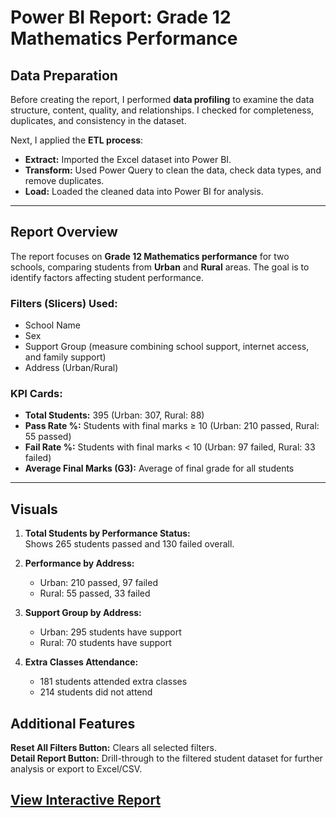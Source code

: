 # Power BI Report: Grade 12 Mathematics Performance

## Data Preparation

Before creating the report, I performed **data profiling** to examine the data structure, content, quality, and relationships. I checked for completeness, duplicates, and consistency in the dataset.

Next, I applied the **ETL process**:

- **Extract:** Imported the Excel dataset into Power BI.  
- **Transform:** Used Power Query to clean the data, check data types, and remove duplicates.  
- **Load:** Loaded the cleaned data into Power BI for analysis.

---

## Report Overview

The report focuses on **Grade 12 Mathematics performance** for two schools, comparing students from **Urban** and **Rural** areas. The goal is to identify factors affecting student performance.

### Filters (Slicers) Used:

- School Name  
- Sex  
- Support Group (measure combining school support, internet access, and family support)  
- Address (Urban/Rural)  

### KPI Cards:

- **Total Students:** 395 (Urban: 307, Rural: 88)  
- **Pass Rate %:** Students with final marks ≥ 10 (Urban: 210 passed, Rural: 55 passed)  
- **Fail Rate %:** Students with final marks < 10 (Urban: 97 failed, Rural: 33 failed)  
- **Average Final Marks (G3):** Average of final grade for all students  

---

## Visuals

1. **Total Students by Performance Status:**  
   Shows 265 students passed and 130 failed overall.

2. **Performance by Address:**  
   - Urban: 210 passed, 97 failed  
   - Rural: 55 passed, 33 failed  

3. **Support Group by Address:**  
   - Urban: 295 students have support  
   - Rural: 70 students have support  

4. **Extra Classes Attendance:**  
   - 181 students attended extra classes  
   - 214 students did not attend  



## Additional Features

  **Reset All Filters Button:** Clears all selected filters.  
  **Detail Report Button:** Drill-through to the filtered student dataset for further analysis or export to Excel/CSV.

## [View Interactive Report](YOUR_PUBLISH_TO_WEB_LINK_HERE)

